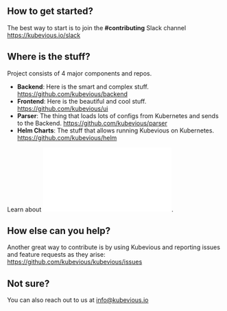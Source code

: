 ## How to get started?
The best way to start is to join the **#contributing** Slack channel https://kubevious.io/slack

## Where is the stuff?

Project consists of 4 major components and repos. 
- **Backend**: Here is the smart and complex stuff. https://github.com/kubevious/backend
- **Frontend**: Here is the beautiful and cool stuff. https://github.com/kubevious/ui
- **Parser**: The thing that loads lots of configs from Kubernetes and sends to the Backend. https://github.com/kubevious/parser
- **Helm Charts**: The stuff that allows running Kubevious on Kubernetes. https://github.com/kubevious/helm

Learn about ![Kubevious High-Level Architecture here](ARCHITECTURE.md).

## How else can you help?
Another great way to contribute is by using Kubevious and reporting issues and feature requests as they arise: https://github.com/kubevious/kubevious/issues

## Not sure?
You can also reach out to us at [info@kubevious.io](mailto:info@kubevious.io)
